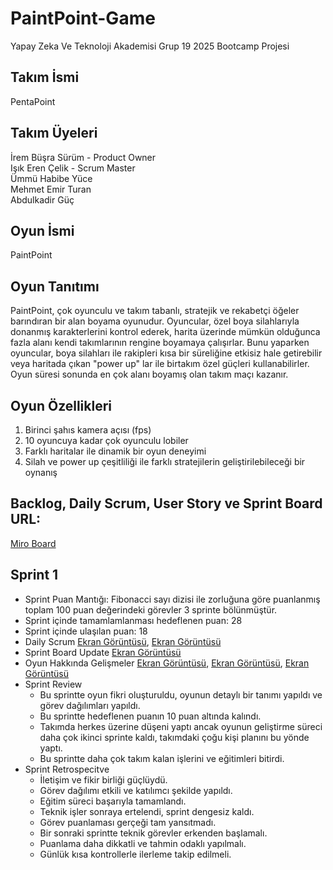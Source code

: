 # PaintPoint-Game
Yapay Zeka Ve Teknoloji Akademisi Grup 19 2025 Bootcamp Projesi
## Takım İsmi
PentaPoint
## Takım Üyeleri
İrem Büşra Sürüm - Product Owner  
Işık Eren Çelik - Scrum Master  
Ümmü Habibe Yüce   
Mehmet Emir Turan   
Abdulkadir Güç  
## Oyun İsmi
PaintPoint
## Oyun Tanıtımı
PaintPoint, çok oyunculu ve takım tabanlı, stratejik ve rekabetçi öğeler barındıran bir alan boyama oyunudur. Oyuncular, özel boya silahlarıyla donanmış karakterlerini kontrol ederek, harita üzerinde mümkün olduğunca fazla alanı kendi takımlarının rengine boyamaya çalışırlar. Bunu yaparken oyuncular, boya silahları ile rakipleri kısa bir süreliğine etkisiz hale getirebilir veya haritada çıkan "power up" lar ile birtakım özel güçleri kullanabilirler. Oyun süresi sonunda en çok alanı boyamış olan takım maçı kazanır.  
## Oyun Özellikleri
1. Birinci şahıs kamera açısı (fps)
2. 10 oyuncuya kadar çok oyunculu lobiler
3. Farklı haritalar ile dinamik bir oyun deneyimi
4. Silah ve power up çeşitliliği ile farklı stratejilerin geliştirilebileceği bir oynanış
## Backlog, Daily Scrum, User Story ve Sprint Board URL:  
[Miro Board](https://miro.com/app/board/uXjVIluS4aA=/)
## Sprint 1
* Sprint Puan Mantığı: Fibonacci sayı dizisi ile zorluğuna göre puanlanmış toplam 100 puan değerindeki görevler 3 sprinte bölünmüştür.
* Sprint içinde tamamlamlanması hedeflenen puan: 28
* Sprint içinde ulaşılan puan: 18
* Daily Scrum [Ekran Görüntüsü](https://github.com/BootcampGrup19/PaintPoint-Game/blob/main/Assets/Images/ScrumImages/DailyScrum%20(2).png), [Ekran Görüntüsü](https://github.com/BootcampGrup19/PaintPoint-Game/blob/main/Assets/Images/ScrumImages/DailyScrum%20(1).png)
* Sprint Board Update [Ekran Görüntüsü](https://github.com/BootcampGrup19/PaintPoint-Game/blob/main/Assets/Images/ScrumImages/SprintBoard.png) 
* Oyun Hakkında Gelişmeler [Ekran Görüntüsü](https://github.com/BootcampGrup19/PaintPoint-Game/blob/main/Assets/Images/ScrumImages/GameProgress.png), [Ekran Görüntüsü](https://github.com/BootcampGrup19/PaintPoint-Game/blob/main/Assets/Images/ScrumImages/GameProgress%20(2).png), [Ekran Görüntüsü](https://github.com/BootcampGrup19/PaintPoint-Game/blob/main/Assets/Images/ScrumImages/GameProgress%20(3).png)
* Sprint Review
  * Bu sprintte oyun fikri oluşturuldu, oyunun detaylı bir tanımı yapıldı ve görev dağılımları yapıldı.
  * Bu sprintte hedeflenen puanın 10 puan altında kalındı.
  * Takımda herkes üzerine düşeni yaptı ancak oyunun geliştirme süreci daha çok ikinci sprinte kaldı, takımdaki çoğu kişi planını bu yönde yaptı.
  * Bu sprintte daha çok takım kalan işlerini ve eğitimleri bitirdi.
* Sprint Retrospecitve
  * İletişim ve fikir birliği güçlüydü.
  * Görev dağılımı etkili ve katılımcı şekilde yapıldı.
  * Eğitim süreci başarıyla tamamlandı.
  * Teknik işler sonraya ertelendi, sprint dengesiz kaldı.
  * Görev puanlaması gerçeği tam yansıtmadı.
  * Bir sonraki sprintte teknik görevler erkenden başlamalı.
  * Puanlama daha dikkatli ve tahmin odaklı yapılmalı.
  * Günlük kısa kontrollerle ilerleme takip edilmeli.
